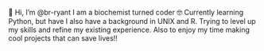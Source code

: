 👋 Hi, I’m @br-ryant
I am a biochemist turned coder 🤓
Currently learning Python, but have I also have a background in UNIX and R.
Trying to level up my skills and refine my existing experience. Also to enjoy my time making cool projects that can save lives!!
